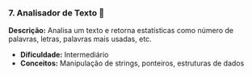 ### 7. Analisador de Texto 📝

**Descrição:** Analisa um texto e retorna estatísticas como número de palavras, letras, palavras mais usadas, etc.

- **Dificuldade:** Intermediário
- **Conceitos:** Manipulação de strings, ponteiros, estruturas de dados